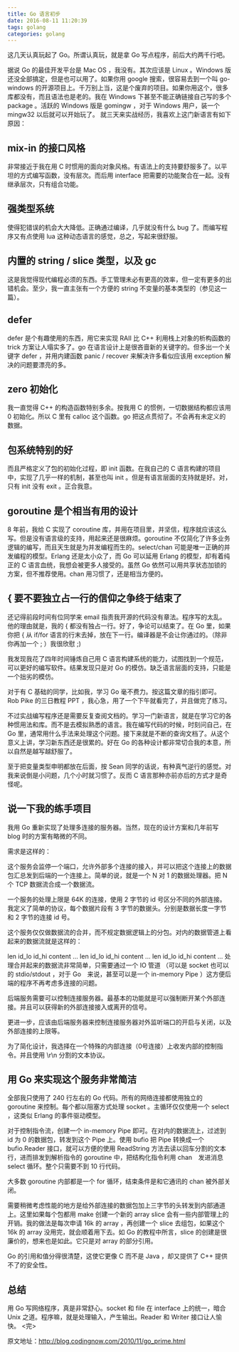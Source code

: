 ```yaml
---
title: Go 语言初步
date: 2016-08-11 11:20:39
tags: golang
categories: golang
---
```

这几天认真玩起了 Go。所谓认真玩，就是拿 Go 写点程序，前后大约两千行吧。
<!-- more -->

据说 Go 的最佳开发平台是 Mac OS ，我没有。其次应该是 Linux 。Windows 版还没全部搞定，但是也可以用了。如果你用 google 搜索，很容易去到一个叫 go-windows 的开源项目上。千万别上当，这是个废弃的项目。如果你用这个，很多库都没有，而且语法也是老的。我在 Windows 下甚至不能正确链接自己写的多个 package 。活跃的 Windows 版是 gomingw ，对于 Windows 用户，装一个 mingw32 以后就可以开始玩了。
就三天来实战经历，我喜欢上这门新语言有如下原因：

## mix-in 的接口风格

非常接近于我在用 C 时惯用的面向对象风格。有语法上的支持要舒服多了。以平坦的方式编写函数，没有层次。而后用 interface 把需要的功能聚合在一起。没有继承层次，只有组合功能。

## 强类型系统

使得犯错误的机会大大降低。正确通过编译，几乎就没有什么 bug 了。而编写程序又有点使用 lua 这种动态语言的感觉，总之，写起来很舒服。

## 内置的 string / slice 类型，以及 gc

这是我觉得现代编程必须的东西。手工管理未必有更高的效率，但一定有更多的出错机会。至少，我一直主张有一个方便的 string 不变量的基本类型的（参见这一篇）。

## defer

defer 是个有趣使用的东西，用它来实现 RAII 比 C++ 利用栈上对象的析构函数的 trick 方案让人塌实多了。go 在语言设计上是很吝啬新的关键字的。但多出一个关键字 defer ，并用内建函数 panic / recover 来解决许多看似应该用 exception 解决的问题要漂亮的多。

## zero 初始化

我一直觉得 C++ 的构造函数特别多余。按我用 C 的惯例，一切数据结构都应该用 0 初始化。所以 C 里有 calloc 这个函数。go 把这点贯彻了。不会再有未定义的数据。

## 包系统特别的好

而且严格定义了包的初始化过程，即 init 函数。在我自己的 C 语言构建的项目中，实现了几乎一样的机制，甚至也叫 init 。但是有语言层面的支持就是好。对，只有 init 没有 exit 。正合我意。

## goroutine 是个相当有用的设计

8 年前，我给 C 实现了 coroutine 库，并用在项目里，并坚信，程序就应该这么写。但是没有语言级的支持，用起来还是很麻烦。goroutine 不仅简化了许多业务逻辑的编写，而且天生就是为并发编程而生的。select/chan 可能是唯一正确的并发编程的模型。Erlang 还是太小众了，而 Go 可以延用 Erlang 的模型，却有着纯正的 C 语言血统，我想会被更多人接受的。虽然 Go 依然可以用共享状态加锁的方案，但不推荐使用。chan 用习惯了，还是相当方便的。

## { 要不要独立占一行的信仰之争终于结束了

还记得前段时间有位同学来 email 指责我开源的代码没有章法。程序写的太乱。他的理由就是，我的 { 都没有独占一行。好了，争论可以结束了。在 Go 里，如果你把 { 从 if/for 语言的行末去掉，放在下一行。编译器是不会让你通过的。（除非你再加一个 ; ）我很欣慰 ;)

我发现我花了四年时间锤炼自己用 C 语言构建系统的能力，试图找到一个规范，可以更好的编写软件。结果发现只是对 Go 的模仿。缺乏语言层面的支持，只能是一个拙劣的模仿。

对于有 C 基础的同学，比如我，学习 Go 毫不费力。按这篇文章的指引即可。Rob Pike 的三日教程 PPT ，我心急，用了一个下午就看完了，并且做完了练习。

不过实战编写程序还是需要反复查阅文档的。学习一门新语言，就是在学习它的各种惯用法和库。而不是去模拟熟悉的语言。我在编写代码的时候，时刻问自己，在 Go 里，通常用什么手法来处理这个问题。接下来就是不断的查询文档了。从这个意义上讲，学习新东西还是很累的。好在 Go 的各种设计都非常切合我的本意，所以自然是越写越舒服了。

至于把变量类型申明都放在后面，按 Sean 同学的话说，有种真气逆行的感觉。对我来说倒是小问题，几个小时就习惯了。反而 C 语言那种亦前亦后的方式才是奇怪呢。

## 说一下我的练手项目

我用 Go 重新实现了处理多连接的服务器。当然，现在的设计方案和几年前写 blog 时的方案有略微的不同。

需求是这样的：

这个服务会监停一个端口，允许外部多个连接的接入，并可以把这个连接上的数据包汇总发到后端的一个连接上。简单的说，就是一个 N 对 1 的数据处理器。把 N 个 TCP 数据流合成一个数据流。

一个服务的处理上限是 64K 的连接，使用 2 字节的 id 号区分不同的外部连接。我定义了简单的协议，每个数据片段有 3 字节的数据头。分别是数据长度一字节和 2 字节的连接 id 号。

这个服务仅仅做数据流的合并，而不规定数据逻辑上的分包。对内的数据管道上看起来的数据流就是这样的：

len id_lo id_hi content ... len id_lo id_hi content ...  len id_lo id_hi content ... 
处理合并起来的数据流非常简单，只需要通过一个 IO 管道 （可以是 socket 也可以的 stdio/stdout ，对于 Go　来说，甚至可以是一个 in-memory Pipe ）这方便后端的程序不再考虑多连接的问题。

后端服务需要可以控制连接服务器。最基本的功能就是可以强制断开某个外部连接。并且可以获得新的外部连接接入或离开的信号。

更进一步，应该由后端服务器来控制连接服务器对外监听端口的开启与关闭，以及外部连接的上限等。

为了简化设计，我选择在一个特殊的内部连接（0号连接）上收发内部的控制指令。并且使用 \r\n 分割的文本协议。

## 用 Go 来实现这个服务非常简洁

全部我只使用了 240 行左右的 Go 代码。所有的网络连接都使用独立的 goroutine 来控制。每个都以阻塞方式处理 socket 。主循环仅仅使用一个 select ，这类似 Erlang 的事件驱动模型。

对于控制指令流，创建一个 in-memory Pipe 即可。在对内的数据流上，过滤到 id 为 0 的数据包，转发到这个 Pipe 上。使用 bufio 把 Pipe 转换成一个 bufio.Reader 接口，就可以方便的使用 ReadString 方法去读以回车分割的文本行，进而排发到解析指令的 goroutine 中，把结构化指令利用 chan　发进消息 select 循环。整个只需要不到 10 行代码。

大多数 goroutine 内部都是一个 for 循环，结束条件是和它通讯的 chan 被外部关闭。

需要稍微考虑性能的地方是给外部连接的数据包加上三字节的头转发到内部通道上。这里如果每个包都用 make 创建一个新的 array slice 会有一些内部管理上的开销。我的做法是每次申请 16k 的 array ，再创建一个 slice 去组包，如果这个 16k 的 array 没用完，就会顺着用下去。如 Go 的教程中所言，slice 的创建是很廉价的，想来也是如此。它只是对 array 的部分引用。

Go 的引用和值分得很清楚，这使它更像 C 而不是 Java ，却又提供了 C++ 提供不了的安全性。

## 总结

用 Go 写网络程序，真是非常舒心。socket 和 file 在 interface 上的统一，暗合 Unix 之道。程序嘛，就是处理输入，产生输出。Reader 和 Writer 接口让人愉快。
<完>

原文地址：http://blog.codingnow.com/2010/11/go_prime.html
